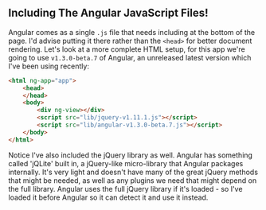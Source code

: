 ## Including The Angular JavaScript Files!

Angular comes as a single `.js` file that needs including at the bottom of the page. I'd advise putting it there rather than the `<head>` for better document rendering. Let's look at a more complete HTML setup, for this app we're going to use `v1.3.0-beta.7` of Angular, an unreleased latest version which I've been using recently:

```html
<html ng-app="app">
    <head>
    </head>
    <body>
        <div ng-view></div>
        <script src="lib/jquery-v1.11.1.js"></script>
        <script src="lib/angular-v1.3.0-beta.7.js"></script>
    </body>
</html>
```

Notice I've also included the jQuery library as well. Angular has something called 'jQLite' built in, a jQuery-like micro-library that Angular packages internally. It's very light and doesn't have many of the great jQuery methods that might be needed, as well as any plugins we need that might depend on the full library. Angular uses the full jQuery library if it's loaded - so I've loaded it before Angular so it can detect it and use it instead.